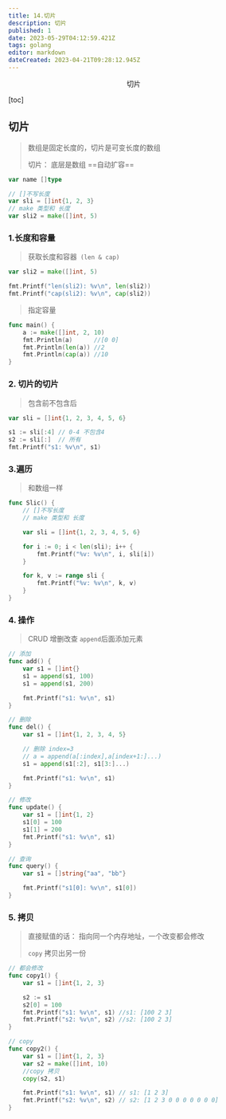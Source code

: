 ```yaml
---
title: 14.切片
description: 切片
published: 1
date: 2023-05-29T04:12:59.421Z
tags: golang
editor: markdown
dateCreated: 2023-04-21T09:28:12.945Z
---
```


<center>切片</center>



[toc]







## 切片

> 数组是固定长度的，切片是可变长度的数组
>
> 切片： 底层是数组 ==自动扩容==

```go
var name []type

// []不写长度
var sli = []int{1, 2, 3}
// make 类型和 长度
var sli2 = make([]int, 5)
```



### 1.长度和容量

> 获取长度和容器` (len & cap)`

```go
var sli2 = make([]int, 5)

fmt.Printf("len(sli2): %v\n", len(sli2))
fmt.Printf("cap(sli2): %v\n", cap(sli2))
```

> 指定容量

```go
func main() {
	a := make([]int, 2, 10)
	fmt.Println(a)      //[0 0]
	fmt.Println(len(a)) //2
	fmt.Println(cap(a)) //10
}
```



### 2. 切片的切片

> 包含前不包含后

```go
var sli = []int{1, 2, 3, 4, 5, 6}

s1 := sli[:4] // 0-4 不包含4
s2 := sli[:]  // 所有
fmt.Printf("s1: %v\n", s1)
```



### 3.遍历

> 和数组一样

```go
func Slic() {
	// []不写长度
	// make 类型和 长度

	var sli = []int{1, 2, 3, 4, 5, 6}

	for i := 0; i < len(sli); i++ {
		fmt.Printf("%v: %v\n", i, sli[i])
	}

	for k, v := range sli {
		fmt.Printf("%v: %v\n", k, v)
	}
}
```



### 4. 操作

> CRUD 增删改查 `append`后面添加元素

```go
// 添加
func add() {
	var s1 = []int{}
	s1 = append(s1, 100)
	s1 = append(s1, 200)

	fmt.Printf("s1: %v\n", s1)
}

// 删除
func del() {
	var s1 = []int{1, 2, 3, 4, 5}

	// 删除 index=3
	// a = append(a[:index],a[index+1:]...)
	s1 = append(s1[:2], s1[3:]...)

	fmt.Printf("s1: %v\n", s1)
}

// 修改
func update() {
	var s1 = []int{1, 2}
	s1[0] = 100
	s1[1] = 200
	fmt.Printf("s1: %v\n", s1)
}

// 查询
func query() {
	var s1 = []string{"aa", "bb"}

	fmt.Printf("s1[0]: %v\n", s1[0])
}
```



### 5. 拷贝

> 直接赋值的话： 指向同一个内存地址，一个改变都会修改
>
> `copy` 拷贝出另一份

```go
// 都会修改
func copy1() {
	var s1 = []int{1, 2, 3}

	s2 := s1
	s2[0] = 100
	fmt.Printf("s1: %v\n", s1) //s1: [100 2 3]
	fmt.Printf("s2: %v\n", s2) //s2: [100 2 3]
}
```

```go
// copy
func copy2() {
	var s1 = []int{1, 2, 3}
	var s2 = make([]int, 10)
	//copy 拷贝
	copy(s2, s1)

	fmt.Printf("s1: %v\n", s1) // s1: [1 2 3]
	fmt.Printf("s2: %v\n", s2) // s2: [1 2 3 0 0 0 0 0 0 0]
}
```





